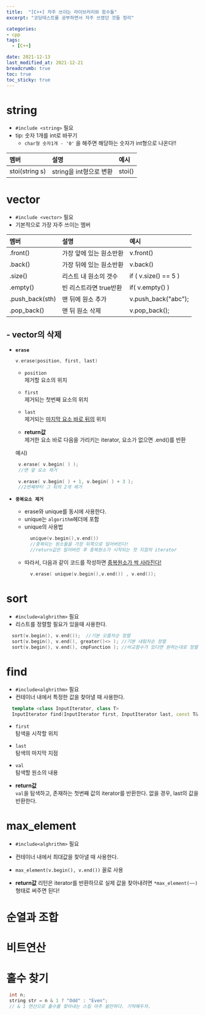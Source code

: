 ```yaml
---
title:  "[C++] 자주 쓰이는 라이브러리와 함수들"
excerpt: "코딩테스트를 공부하면서 자주 쓰였던 것들 정리"

categories:
- cpp
tags:
  - [C++]

date: 2021-12-13
last_modified_at: 2021-12-21
breadcrumb: true
toc: true
toc_sticky: true
---
```


# string
- `#include <string>` 필요
- tip: 숫자 1개를 int로 바꾸기 
  - `char형 숫자1개 - '0'` 을 해주면 해당하는 숫자가 int형으로 나온다!!


| 멤버           | 설명                    | 예시      |
| :------------- | :---------------------- | :-------- |
| stoi(string s) | string을 int형으로 변환 | stoi() |



# vector
- `#include <vector>` 필요
- 기본적으로 가장 자주 쓰이는 멤버

| 멤버            | 설명                    | 예시                 |
| :-------------- | :---------------------- | :------------------- |
| .front()        | 가장 앞에 있는 원소반환 | v.front()            |
| .back()         | 가장 뒤에 있는 원소반환 | v.back()             |
| .size()         | 리스트 내 원소의 갯수   | if ( v.size() == 5 ) |
| .empty()        | 빈 리스트라면 true반환  | if( v.empty() )      |
| .push_back(sth) | 맨 뒤에 원소 추가       | v.push_back("abc");  |
| .pop_back()     | 맨 뒤 원소 삭제         | v.pop_back();        |

## - vector의 삭제 
- **`erase`**

    ```c++
    v.erase(position, first, last)
    ```
    - `position`  
      제거할 요소의 위치
    - `first`  
      제거되는 첫번째 요소의 위치
    - `last`  
      제거되는 <u>마지막 요소 바로 뒤의</u> 위치  

     - **return값**  
      제거한 요소 바로 다음을 가리키는 iterator, 요소가 없으면 .end()를 반환 
    
    예시)
    ```c++
     v.erase( v.begin( ) ); 
     //맨 앞 요소 제거 
     
     v.erase( v.begin( ) + 1, v.begin( ) + 3 ); 
     //2번째부터 그 뒤의 2개 제거
     ```
- **`중복요소 제거`**
  - erase와 unique를 동시에 사용한다. 
  - unique는 `algorithm`헤더에 포함 
  - unique의 사용법
    ```c++
      unique(v.begin(),v.end())
      //중복되는 원소들을 가장 뒤쪽으로 밀어버린다!
      //return값은 밀어버린 후 중복원소가 시작되는 첫 지점의 iterator
    ```
  - 따라서, 다음과 같이 코드를 작성하면 <u>중복원소가 싹 사라진다!</u>
    ```c++
      v.erase( unique(v.begin(),v.end()) , v.end());
    ```


#  sort
  - `#include<alghrithm>` 필요
  - 리스트를 정렬할 필요가 있을때 사용한다.
  ```c++
    sort(v.begin(), v.end());  //기본 오름차순 정렬
    sort(v.begin(), v.end(), greater()<> ); //기본 내림차순 정렬
    sort(v.begin(), v.end(), cmpFunction ); //비교함수가 있다면 원하는대로 정렬
  ```

# find
  - `#include<alghrithm>` 필요
  - 컨테이너 내에서 특정한 값을 찾아낼 때 사용한다.
  ```c++
    template <class InputIterator, class T>
    InputIterator find(InputIterator first, InputIterator last, const T& val);
  ```
  - `first`  
    탐색을 시작할 위치
  - `last`  
    탐색의 마지막 지점
  - `val`  
    탐색할 원소의 내용   

   - **return값**  
    `val`을 탐색하고, 존재하는 첫번째 값의 iterator를 반환한다. 없을 경우, last의 값을 반환한다.


# max_element
  - `#include<alghrithm>` 필요
  - 컨테이너 내에서 최대값을 찾아낼 때 사용한다.
  - `max_element(v.begin(), v.end())` 꼴로 사용

  - **return값**
    리턴은 iterator를 반환하므로 실제 값을 찾아내려면 `*max_element(~~)` 형태로 써주면 된다!

# 순열과 조합

# 비트연산

# 홀수 찾기 
 ```c++
  int n;
  string str = n & 1 ? "Odd" : "Even";
  // & 1 연산으로 홀수를 찾아내는 스킬 아주 쓸만하다. 기억해두자.
 ```
